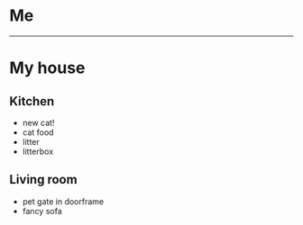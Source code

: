 # Me



---

# My house

## Kitchen

* new cat!
* cat food
* litter
* litterbox


## Living room

* pet gate in doorframe
* fancy sofa

